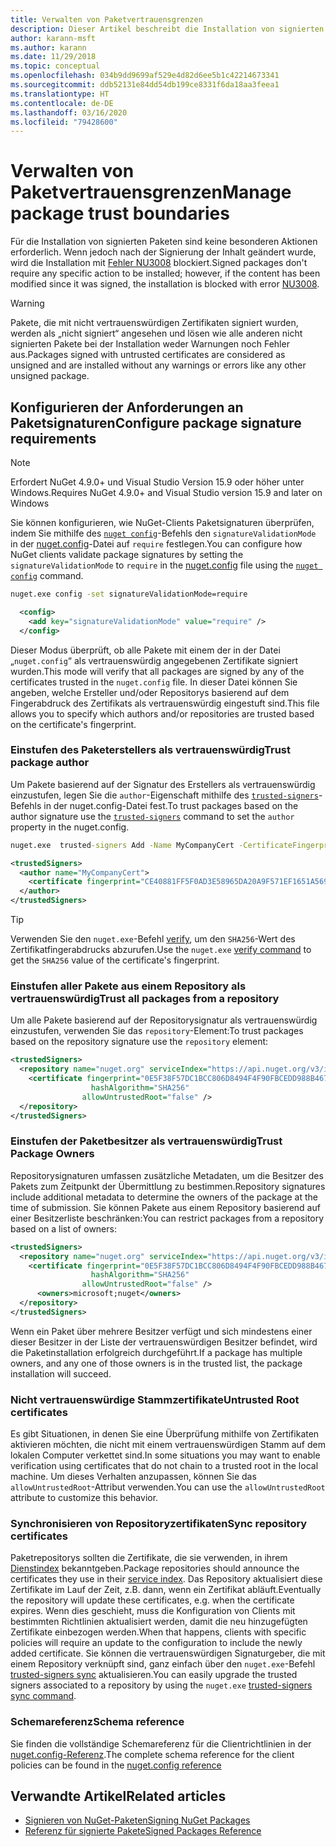 ```yaml
---
title: Verwalten von Paketvertrauensgrenzen
description: Dieser Artikel beschreibt die Installation von signierten NuGet-Paketen und die Konfiguration von Vertrauenseinstellungen für die Paketsignatur.
author: karann-msft
ms.author: karann
ms.date: 11/29/2018
ms.topic: conceptual
ms.openlocfilehash: 034b9dd9699af529e4d82d6ee5b1c42214673341
ms.sourcegitcommit: ddb52131e84dd54db199ce8331f6da18aa3feea1
ms.translationtype: HT
ms.contentlocale: de-DE
ms.lasthandoff: 03/16/2020
ms.locfileid: "79428600"
---
```

# <a name="manage-package-trust-boundaries"></a><span data-ttu-id="910db-103">Verwalten von Paketvertrauensgrenzen</span><span class="sxs-lookup"><span data-stu-id="910db-103">Manage package trust boundaries</span></span>

<span data-ttu-id="910db-104">Für die Installation von signierten Paketen sind keine besonderen Aktionen erforderlich. Wenn jedoch nach der Signierung der Inhalt geändert wurde, wird die Installation mit [Fehler NU3008](../reference/errors-and-warnings/NU3008.md) blockiert.</span><span class="sxs-lookup"><span data-stu-id="910db-104">Signed packages don't require any specific action to be installed; however, if the content has been modified since it was signed, the installation is blocked with error [NU3008](../reference/errors-and-warnings/NU3008.md).</span></span>

> [!Warning]
> <span data-ttu-id="910db-105">Pakete, die mit nicht vertrauenswürdigen Zertifikaten signiert wurden, werden als „nicht signiert“ angesehen und lösen wie alle anderen nicht signierten Pakete bei der Installation weder Warnungen noch Fehler aus.</span><span class="sxs-lookup"><span data-stu-id="910db-105">Packages signed with untrusted certificates are considered as unsigned and are installed without any warnings or errors like any other unsigned package.</span></span>

## <a name="configure-package-signature-requirements"></a><span data-ttu-id="910db-106">Konfigurieren der Anforderungen an Paketsignaturen</span><span class="sxs-lookup"><span data-stu-id="910db-106">Configure package signature requirements</span></span>

> [!Note]
> <span data-ttu-id="910db-107">Erfordert NuGet 4.9.0+ und Visual Studio Version 15.9 oder höher unter Windows.</span><span class="sxs-lookup"><span data-stu-id="910db-107">Requires NuGet 4.9.0+ and Visual Studio version 15.9 and later on Windows</span></span>

<span data-ttu-id="910db-108">Sie können konfigurieren, wie NuGet-Clients Paketsignaturen überprüfen, indem Sie mithilfe des [`nuget config`](../reference/cli-reference/cli-ref-config.md)-Befehls den `signatureValidationMode` in der [nuget.config](../reference/nuget-config-file.md)-Datei auf `require` festlegen.</span><span class="sxs-lookup"><span data-stu-id="910db-108">You can configure how NuGet clients validate package signatures by setting the `signatureValidationMode` to `require` in the [nuget.config](../reference/nuget-config-file.md) file using the [`nuget config`](../reference/cli-reference/cli-ref-config.md) command.</span></span>

```cmd
nuget.exe config -set signatureValidationMode=require
```

```xml
  <config>
    <add key="signatureValidationMode" value="require" />
  </config>
```

<span data-ttu-id="910db-109">Dieser Modus überprüft, ob alle Pakete mit einem der in der Datei „`nuget.config`“ als vertrauenswürdig angegebenen Zertifikate signiert wurden.</span><span class="sxs-lookup"><span data-stu-id="910db-109">This mode will verify that all packages are signed by any of the certificates trusted in the `nuget.config` file.</span></span> <span data-ttu-id="910db-110">In dieser Datei können Sie angeben, welche Ersteller und/oder Repositorys basierend auf dem Fingerabdruck des Zertifikats als vertrauenswürdig eingestuft sind.</span><span class="sxs-lookup"><span data-stu-id="910db-110">This file allows you to specify which authors and/or repositories are trusted based on the certificate's fingerprint.</span></span>

### <a name="trust-package-author"></a><span data-ttu-id="910db-111">Einstufen des Paketerstellers als vertrauenswürdig</span><span class="sxs-lookup"><span data-stu-id="910db-111">Trust package author</span></span>

<span data-ttu-id="910db-112">Um Pakete basierend auf der Signatur des Erstellers als vertrauenswürdig einzustufen, legen Sie die `author`-Eigenschaft mithilfe des [`trusted-signers`](../reference/cli-reference/cli-ref-trusted-signers.md)-Befehls in der nuget.config-Datei fest.</span><span class="sxs-lookup"><span data-stu-id="910db-112">To trust packages based on the author signature use the [`trusted-signers`](../reference/cli-reference/cli-ref-trusted-signers.md) command to set the `author` property in the nuget.config.</span></span>

```cmd
nuget.exe  trusted-signers Add -Name MyCompanyCert -CertificateFingerprint CE40881FF5F0AD3E58965DA20A9F571EF1651A56933748E1BF1C99E537C4E039 -FingerprintAlgorithm SHA256
```

```xml
<trustedSigners>
  <author name="MyCompanyCert">
    <certificate fingerprint="CE40881FF5F0AD3E58965DA20A9F571EF1651A56933748E1BF1C99E537C4E039" hashAlgorithm="SHA256" allowUntrustedRoot="false" />
  </author>
</trustedSigners>
```

>[!TIP]
><span data-ttu-id="910db-113">Verwenden Sie den `nuget.exe`-Befehl [verify](../reference/cli-reference/cli-ref-verify.md), um den `SHA256`-Wert des Zertifikatfingerabdrucks abzurufen.</span><span class="sxs-lookup"><span data-stu-id="910db-113">Use the `nuget.exe` [verify command](../reference/cli-reference/cli-ref-verify.md) to get the `SHA256` value of the certificate's fingerprint.</span></span>


### <a name="trust-all-packages-from-a-repository"></a><span data-ttu-id="910db-114">Einstufen aller Pakete aus einem Repository als vertrauenswürdig</span><span class="sxs-lookup"><span data-stu-id="910db-114">Trust all packages from a repository</span></span>

<span data-ttu-id="910db-115">Um alle Pakete basierend auf der Repositorysignatur als vertrauenswürdig einzustufen, verwenden Sie das `repository`-Element:</span><span class="sxs-lookup"><span data-stu-id="910db-115">To trust packages based on the repository signature use the `repository` element:</span></span>

```xml
<trustedSigners>  
  <repository name="nuget.org" serviceIndex="https://api.nuget.org/v3/index.json">
    <certificate fingerprint="0E5F38F57DC1BCC806D8494F4F90FBCEDD988B4676070...." 
                  hashAlgorithm="SHA256" 
                allowUntrustedRoot="false" />
  </repository>
</trustedSigners>
```

### <a name="trust-package-owners"></a><span data-ttu-id="910db-116">Einstufen der Paketbesitzer als vertrauenswürdig</span><span class="sxs-lookup"><span data-stu-id="910db-116">Trust Package Owners</span></span>

<span data-ttu-id="910db-117">Repositorysignaturen umfassen zusätzliche Metadaten, um die Besitzer des Pakets zum Zeitpunkt der Übermittlung zu bestimmen.</span><span class="sxs-lookup"><span data-stu-id="910db-117">Repository signatures include additional metadata to determine the owners of the package at the time of submission.</span></span> <span data-ttu-id="910db-118">Sie können Pakete aus einem Repository basierend auf einer Besitzerliste beschränken:</span><span class="sxs-lookup"><span data-stu-id="910db-118">You can restrict packages from a repository based on a list of owners:</span></span>

```xml
<trustedSigners>  
  <repository name="nuget.org" serviceIndex="https://api.nuget.org/v3/index.json">
    <certificate fingerprint="0E5F38F57DC1BCC806D8494F4F90FBCEDD988B4676070...." 
                  hashAlgorithm="SHA256" 
                allowUntrustedRoot="false" />
      <owners>microsoft;nuget</owners>
  </repository>
</trustedSigners>
```

<span data-ttu-id="910db-119">Wenn ein Paket über mehrere Besitzer verfügt und sich mindestens einer dieser Besitzer in der Liste der vertrauenswürdigen Besitzer befindet, wird die Paketinstallation erfolgreich durchgeführt.</span><span class="sxs-lookup"><span data-stu-id="910db-119">If a package has multiple owners, and any one of those owners is in the trusted list, the package installation will succeed.</span></span>

### <a name="untrusted-root-certificates"></a><span data-ttu-id="910db-120">Nicht vertrauenswürdige Stammzertifikate</span><span class="sxs-lookup"><span data-stu-id="910db-120">Untrusted Root certificates</span></span>

<span data-ttu-id="910db-121">Es gibt Situationen, in denen Sie eine Überprüfung mithilfe von Zertifikaten aktivieren möchten, die nicht mit einem vertrauenswürdigen Stamm auf dem lokalen Computer verkettet sind.</span><span class="sxs-lookup"><span data-stu-id="910db-121">In some situations you may want to enable verification using certificates that do not chain to a trusted root in the local machine.</span></span> <span data-ttu-id="910db-122">Um dieses Verhalten anzupassen, können Sie das `allowUntrustedRoot`-Attribut verwenden.</span><span class="sxs-lookup"><span data-stu-id="910db-122">You can use the `allowUntrustedRoot` attribute to customize this behavior.</span></span>

### <a name="sync-repository-certificates"></a><span data-ttu-id="910db-123">Synchronisieren von Repositoryzertifikaten</span><span class="sxs-lookup"><span data-stu-id="910db-123">Sync repository certificates</span></span>

<span data-ttu-id="910db-124">Paketrepositorys sollten die Zertifikate, die sie verwenden, in ihrem [Dienstindex](../api/service-index.md) bekanntgeben.</span><span class="sxs-lookup"><span data-stu-id="910db-124">Package repositories should announce the certificates they use in their [service index](../api/service-index.md).</span></span> <span data-ttu-id="910db-125">Das Repository aktualisiert diese Zertifikate im Lauf der Zeit, z.B. dann, wenn ein Zertifikat abläuft.</span><span class="sxs-lookup"><span data-stu-id="910db-125">Eventually the repository will update these certificates, e.g. when the certificate expires.</span></span> <span data-ttu-id="910db-126">Wenn dies geschieht, muss die Konfiguration von Clients mit bestimmten Richtlinien aktualisiert werden, damit die neu hinzugefügten Zertifikate einbezogen werden.</span><span class="sxs-lookup"><span data-stu-id="910db-126">When that happens, clients with specific policies will require an update to the configuration to include the newly added certificate.</span></span> <span data-ttu-id="910db-127">Sie können die vertrauenswürdigen Signaturgeber, die mit einem Repository verknüpft sind, ganz einfach über den `nuget.exe`-Befehl [trusted-signers sync](../reference/cli-reference/cli-ref-trusted-signers.md#nuget-trusted-signers-sync--name-name) aktualisieren.</span><span class="sxs-lookup"><span data-stu-id="910db-127">You can easily upgrade the trusted signers associated to a repository by using the `nuget.exe` [trusted-signers sync command](../reference/cli-reference/cli-ref-trusted-signers.md#nuget-trusted-signers-sync--name-name).</span></span>

### <a name="schema-reference"></a><span data-ttu-id="910db-128">Schemareferenz</span><span class="sxs-lookup"><span data-stu-id="910db-128">Schema reference</span></span>

<span data-ttu-id="910db-129">Sie finden die vollständige Schemareferenz für die Clientrichtlinien in der [nuget.config-Referenz](../reference/nuget-config-file.md#trustedsigners-section).</span><span class="sxs-lookup"><span data-stu-id="910db-129">The complete schema reference for the client policies can be found in the [nuget.config reference](../reference/nuget-config-file.md#trustedsigners-section)</span></span>

## <a name="related-articles"></a><span data-ttu-id="910db-130">Verwandte Artikel</span><span class="sxs-lookup"><span data-stu-id="910db-130">Related articles</span></span>

- [<span data-ttu-id="910db-131">Signieren von NuGet-Paketen</span><span class="sxs-lookup"><span data-stu-id="910db-131">Signing NuGet Packages</span></span>](../create-packages/Sign-a-Package.md)
- [<span data-ttu-id="910db-132">Referenz für signierte Pakete</span><span class="sxs-lookup"><span data-stu-id="910db-132">Signed Packages Reference</span></span>](../reference/Signed-Packages-Reference.md)
